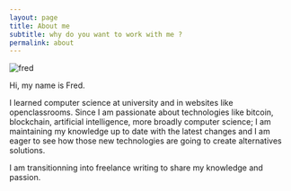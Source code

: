 ```yaml
---
layout: page
title: About me
subtitle: why do you want to work with me ?
permalink: about
---
```


![fred]("https://www.fredbarre.com/img/3.jpg")

Hi, my name is Fred.

I learned computer science at university and in websites like openclassrooms.
Since I am passionate about technologies like bitcoin, blockchain, artificial intelligence, more broadly computer science; I am maintaining my knowledge up to date with the latest changes and I am eager to see how those new technologies are going to create alternatives solutions.

I am transitionning into freelance writing to share my knowledge and passion.

